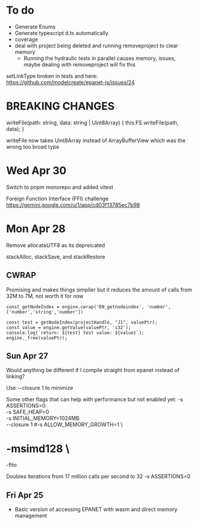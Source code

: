 # To do

- Generate Enums
- Generate typescript d.ts automatically
- coverage
- deal with project being deleted and running removeproject to clear memory
  - Running the hydraulic tests in parallel causes memory, issues, maybe dealing with removeproject will fix this

setLinkType broken in tests and here:
https://github.com/modelcreate/epanet-js/issues/24

# BREAKING CHANGES

writeFile(path: string, data: string | Uint8Array) {
this.FS.writeFile(path, data);
}

writeFile now takes Uint8Array instead of ArrayBufferView which was the wrong too broad type

# Wed Apr 30

Switch to pnpm monorepo and added vitest

Foreign Function Interface (FFI) challenge
https://gemini.google.com/u/1/app/cd03f13785ec7b98

# Mon Apr 28

Remove allocateUTF8 as its depreicated

stackAlloc, stackSave, and stackRestore

## CWRAP

Promising and makes things simplier but it reduces the amount of calls from 32M to 7M, not worth it for now

```
const getNodeIndex = engine.cwrap('EN_getnodeindex', 'number', ['number','string','number'])

const test = getNodeIndex(projectHandle, "J1", valuePtr);
const value = engine.getValue(valuePtr, 'i32');
console.log(`return: ${test} test value: ${value}`);
engine._free(valuePtr);
```

## Sun Apr 27

Would anything be different if I compile straight from epanet instead of linking?

Use --closure 1 to minimize

Some other flags that can help with performance but not enabled yet:
-s ASSERTIONS=0 \
 -s SAFE_HEAP=0 \
 -s INITIAL_MEMORY=1024MB \
 --closure 1
#-s ALLOW_MEMORY_GROWTH=1 \

# -msimd128 \

-flto

Doubles iterations from 17 million calls per second to 32
-s ASSERTIONS=0

## Fri Apr 25

- Basic version of accessing EPANET with wasm and direct memory management
